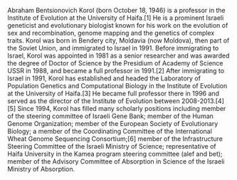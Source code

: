 Abraham Bentsionovich Korol (born October 18, 1946) is a professor in the Institute of Evolution at the University of Haifa.[1] He is a prominent Israeli geneticist and evolutionary biologist known for his work on the evolution of sex and recombination, genome mapping and the genetics of complex traits. Korol was born in Bendery city, Moldavia (now Moldova), then part of the Soviet Union, and immigrated to Israel in 1991. Before immigrating to Israel, Korol was appointed in 1981 as a senior researcher and was awarded the degree of Doctor of Science by the Presidium of Academy of Science USSR in 1988, and became a full professor in 1991.[2] After immigrating to Israel in 1991, Korol has established and headed the Laboratory of Population Genetics and Computational Biology in the Institute of Evolution at the University of Haifa.[3] He became full professor there in 1996 and served as the director of the Institute of Evolution between 2008-2013.[4][5] Since 1994, Korol has filled many scholarly positions including member of the steering committee of Israeli Gene Bank; member of the Human Genome Organization; member of the European Society of Evolutionary Biology; a member of the Coordinating Committee of the International Wheat Genome Sequencing Consortium;[6] member of the Infrastructure Steering Committee of the Israeli Ministry of Science; representative of Haifa University in the Kamea program steering committee (alef and bet); member of the Advisory Committee of Absorption in Science of the Israeli Ministry of Absorption.
